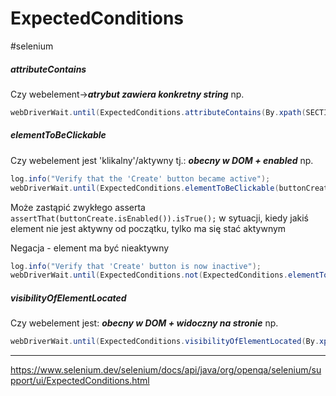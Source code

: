 # ExpectedConditions
#selenium 

##### attributeContains
Czy webelement->***atrybut zawiera konkretny string*** np.
```java
webDriverWait.until(ExpectedConditions.attributeContains(By.xpath(SECTION_TAG_PREVIEW_CONTENT_XPATH), "style", "rgb(109, 139, 184)"));
```

##### elementToBeClickable
Czy webelement jest 'klikalny'/aktywny tj.: ***obecny w DOM + enabled*** np.
```java
log.info("Verify that the 'Create' button became active");
webDriverWait.until(ExpectedConditions.elementToBeClickable(buttonCreate));
```

Może zastąpić zwykłego asserta 
`assertThat(buttonCreate.isEnabled()).isTrue();`
w sytuacji, kiedy jakiś element nie jest aktywny od początku, tylko ma się stać aktywnym

Negacja - element ma być nieaktywny
```java
log.info("Verify that 'Create' button is now inactive");  
webDriverWait.until(ExpectedConditions.not(ExpectedConditions.elementToBeClickable(buttonCreate)));
```

##### visibilityOfElementLocated
Czy webelement jest: ***obecny w DOM + widoczny na stronie*** np.
```java
webDriverWait.until(ExpectedConditions.visibilityOfElementLocated(By.xpath(WINDOW_COLOR_SELECTION_XPATH)));
```

---
https://www.selenium.dev/selenium/docs/api/java/org/openqa/selenium/support/ui/ExpectedConditions.html